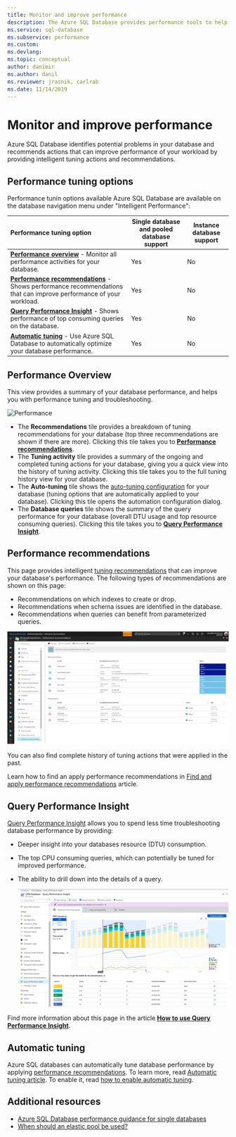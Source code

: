 ```yaml
---
title: Monitor and improve performance
description: The Azure SQL Database provides performance tools to help you identify areas that can improve current query performance.
ms.service: sql-database
ms.subservice: performance
ms.custom: 
ms.devlang: 
ms.topic: conceptual
author: danimir
ms.author: danil
ms.reviewer: jrasnik, carlrab
ms.date: 11/14/2019
---
```

# Monitor and improve performance

Azure SQL Database identifies potential problems in your database and recommends actions that can improve performance of your workload by providing intelligent tuning actions and recommendations.

## Performance tuning options

Performance tunin options available Azure SQL Database are available on the database navigation menu under "Intelligent Performance":

| Performance tuning option | Single database and pooled database support | Instance database support |
| :----------------------------- | ----- | ----- |
| **[Performance overview](#performance-overview)** - Monitor all performance activities for your database. | Yes | No | 
| **[Performance recommendations](#performance-recommendations)** - Shows performance recommendations that can improve performance of your workload. | Yes | No | 
| **[Query Performance Insight](#query-performance-insight)** - Shows performance of top consuming queries on the database. | Yes | No | 
| **[Automatic tuning](#automatic-tuning)** - Use Azure SQL Database to automatically optimize your database performance. | Yes | No | 

## Performance Overview

This view provides a summary of your database performance, and helps you with performance tuning and troubleshooting. 

![Performance](./media/sql-database-performance/performance.png)

* The **Recommendations** tile provides a breakdown of tuning recommendations for your database (top three recommendations are shown if there are more). Clicking this tile takes you to **[Performance recommendations](#performance-recommendations)**. 
* The **Tuning activity** tile provides a summary of the ongoing and completed tuning actions for your database, giving you a quick view into the history of tuning activity. Clicking this tile takes you to the full tuning history view for your database.
* The **Auto-tuning** tile shows the [auto-tuning configuration](sql-database-automatic-tuning-enable.md) for your database (tuning options that are automatically applied to your database). Clicking this tile opens the automation configuration dialog.
* The **Database queries** tile shows the summary of the query performance for your database (overall DTU usage and top resource consuming queries). Clicking this tile takes you to **[Query Performance Insight](#query-performance-insight)**.

## Performance recommendations

This page provides intelligent [tuning recommendations](sql-database-advisor.md) that can improve your database's performance. The following types of recommendations are shown on this page:

* Recommendations on which indexes to create or drop.
* Recommendations when schema issues are identified in the database.
* Recommendations when queries can benefit from parameterized queries.

![Performance](./media/sql-database-performance/recommendations.png)

You can also find complete history of tuning actions that were applied in the past.

Learn how to find an apply performance recommendations in [Find and apply performance recommendations](sql-database-advisor-portal.md) article.

## Query Performance Insight

[Query Performance Insight](sql-database-query-performance.md) allows you to spend less time troubleshooting database performance by providing:

* Deeper insight into your databases resource (DTU) consumption. 
* The top CPU consuming queries, which can potentially be tuned for improved performance. 
* The ability to drill down into the details of a query. 

  ![performance dashboard](./media/sql-database-query-performance/performance.png)

Find more information about this page in the article **[How to use Query Performance Insight](sql-database-query-performance.md)**.

## Automatic tuning

Azure SQL databases can automatically tune database performance by applying [performance recommendations](sql-database-advisor.md). To learn more, read [Automatic tuning article](sql-database-automatic-tuning.md). To enable it, read [how to enable automatic tuning](sql-database-automatic-tuning-enable.md).

## Additional resources

* [Azure SQL Database performance guidance for single databases](sql-database-performance-guidance.md)
* [When should an elastic pool be used?](sql-database-elastic-pool-guidance.md)

